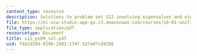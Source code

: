 ```yaml
---
content_type: resource
description: Solutions to problem set S12 involving eigenvalues and eigenvectors.
file: https://ol-ocw-studio-app-qa.s3.amazonaws.com/courses/16-01-unified-engineering-i-ii-iii-iv-fall-2005-spring-2006/fda2d39492962dd2174f527a07cd4200_s12_ps09_sol.pdf
file_type: application/pdf
resourcetype: Document
title: s12_ps09_sol.pdf
uid: fda2d394-9296-2dd2-174f-527a07cd4200
---
```

